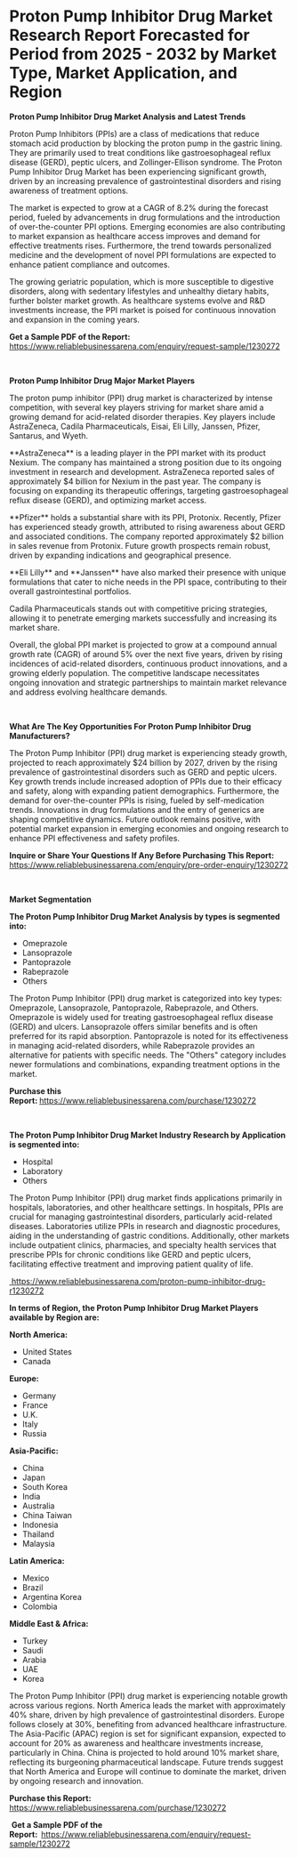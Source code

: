 <p><h1>Proton Pump Inhibitor Drug Market Research Report Forecasted for Period from 2025 -  2032 by Market Type, Market Application, and Region</h1></p><p><strong>Proton Pump Inhibitor Drug Market Analysis and Latest Trends</strong></p>
<p><p>Proton Pump Inhibitors (PPIs) are a class of medications that reduce stomach acid production by blocking the proton pump in the gastric lining. They are primarily used to treat conditions like gastroesophageal reflux disease (GERD), peptic ulcers, and Zollinger-Ellison syndrome. The Proton Pump Inhibitor Drug Market has been experiencing significant growth, driven by an increasing prevalence of gastrointestinal disorders and rising awareness of treatment options. </p><p>The market is expected to grow at a CAGR of 8.2% during the forecast period, fueled by advancements in drug formulations and the introduction of over-the-counter PPI options. Emerging economies are also contributing to market expansion as healthcare access improves and demand for effective treatments rises. Furthermore, the trend towards personalized medicine and the development of novel PPI formulations are expected to enhance patient compliance and outcomes. </p><p>The growing geriatric population, which is more susceptible to digestive disorders, along with sedentary lifestyles and unhealthy dietary habits, further bolster market growth. As healthcare systems evolve and R&D investments increase, the PPI market is poised for continuous innovation and expansion in the coming years.</p></p>
<p><strong>Get a Sample PDF of the Report:&nbsp;</strong> <a href="https://www.reliablebusinessarena.com/enquiry/request-sample/1230272?utm_campaign=3276&utm_medium=2&utm_source=Github&utm_content=ia&utm_term=19042025&utm_id=proton-pump-inhibitor-drug">https://www.reliablebusinessarena.com/enquiry/request-sample/1230272</a></p>
<p>&nbsp;</p>
<p><strong>Proton Pump Inhibitor Drug Major Market Players</strong></p>
<p><p>The proton pump inhibitor (PPI) drug market is characterized by intense competition, with several key players striving for market share amid a growing demand for acid-related disorder therapies. Key players include AstraZeneca, Cadila Pharmaceuticals, Eisai, Eli Lilly, Janssen, Pfizer, Santarus, and Wyeth.</p><p>**AstraZeneca** is a leading player in the PPI market with its product Nexium. The company has maintained a strong position due to its ongoing investment in research and development. AstraZeneca reported sales of approximately $4 billion for Nexium in the past year. The company is focusing on expanding its therapeutic offerings, targeting gastroesophageal reflux disease (GERD), and optimizing market access.</p><p>**Pfizer** holds a substantial share with its PPI, Protonix. Recently, Pfizer has experienced steady growth, attributed to rising awareness about GERD and associated conditions. The company reported approximately $2 billion in sales revenue from Protonix. Future growth prospects remain robust, driven by expanding indications and geographical presence.</p><p>**Eli Lilly** and **Janssen** have also marked their presence with unique formulations that cater to niche needs in the PPI space, contributing to their overall gastrointestinal portfolios. </p><p>Cadila Pharmaceuticals stands out with competitive pricing strategies, allowing it to penetrate emerging markets successfully and increasing its market share.</p><p>Overall, the global PPI market is projected to grow at a compound annual growth rate (CAGR) of around 5% over the next five years, driven by rising incidences of acid-related disorders, continuous product innovations, and a growing elderly population. The competitive landscape necessitates ongoing innovation and strategic partnerships to maintain market relevance and address evolving healthcare demands.</p></p>
<p>&nbsp;</p>
<p><strong>What Are The Key Opportunities For Proton Pump Inhibitor Drug Manufacturers?</strong></p>
<p><p>The Proton Pump Inhibitor (PPI) drug market is experiencing steady growth, projected to reach approximately $24 billion by 2027, driven by the rising prevalence of gastrointestinal disorders such as GERD and peptic ulcers. Key growth trends include increased adoption of PPIs due to their efficacy and safety, along with expanding patient demographics. Furthermore, the demand for over-the-counter PPIs is rising, fueled by self-medication trends. Innovations in drug formulations and the entry of generics are shaping competitive dynamics. Future outlook remains positive, with potential market expansion in emerging economies and ongoing research to enhance PPI effectiveness and safety profiles.</p></p>
<p><strong>Inquire or Share Your Questions If Any Before Purchasing This Report:</strong> <a href="https://www.reliablebusinessarena.com/enquiry/pre-order-enquiry/1230272?utm_campaign=3276&utm_medium=2&utm_source=Github&utm_content=ia&utm_term=19042025&utm_id=proton-pump-inhibitor-drug">https://www.reliablebusinessarena.com/enquiry/pre-order-enquiry/1230272</a></p>
<p>&nbsp;</p>
<p><strong>Market Segmentation</strong></p>
<p><strong>The Proton Pump Inhibitor Drug Market Analysis by types is segmented into:</strong></p>
<p><ul><li>Omeprazole</li><li>Lansoprazole</li><li>Pantoprazole</li><li>Rabeprazole</li><li>Others</li></ul></p>
<p><p>The Proton Pump Inhibitor (PPI) drug market is categorized into key types: Omeprazole, Lansoprazole, Pantoprazole, Rabeprazole, and Others. Omeprazole is widely used for treating gastroesophageal reflux disease (GERD) and ulcers. Lansoprazole offers similar benefits and is often preferred for its rapid absorption. Pantoprazole is noted for its effectiveness in managing acid-related disorders, while Rabeprazole provides an alternative for patients with specific needs. The "Others" category includes newer formulations and combinations, expanding treatment options in the market.</p></p>
<p><strong>Purchase this Report:&nbsp;</strong><a href="https://www.reliablebusinessarena.com/purchase/1230272?utm_campaign=3276&utm_medium=2&utm_source=Github&utm_content=ia&utm_term=19042025&utm_id=proton-pump-inhibitor-drug">https://www.reliablebusinessarena.com/purchase/1230272</a></p>
<p>&nbsp;</p>
<p><strong>The Proton Pump Inhibitor Drug Market Industry Research by Application is segmented into:</strong></p>
<p><ul><li>Hospital</li><li>Laboratory</li><li>Others</li></ul></p>
<p><p>The Proton Pump Inhibitor (PPI) drug market finds applications primarily in hospitals, laboratories, and other healthcare settings. In hospitals, PPIs are crucial for managing gastrointestinal disorders, particularly acid-related diseases. Laboratories utilize PPIs in research and diagnostic procedures, aiding in the understanding of gastric conditions. Additionally, other markets include outpatient clinics, pharmacies, and specialty health services that prescribe PPIs for chronic conditions like GERD and peptic ulcers, facilitating effective treatment and improving patient quality of life.</p></p>
<p><a href="https://www.reliablebusinessarena.com/proton-pump-inhibitor-drug-r1230272?utm_campaign=3276&utm_medium=2&utm_source=Github&utm_content=ia&utm_term=19042025&utm_id=proton-pump-inhibitor-drug">&nbsp;https://www.reliablebusinessarena.com/proton-pump-inhibitor-drug-r1230272</a></p>
<p><strong>In terms of Region, the Proton Pump Inhibitor Drug Market Players available by Region are:</strong></p>
<p>
    <p> <strong> North America: </strong>
        <ul>
            <li>United States</li>
            <li>Canada</li>
        </ul>
        </p> 
    <p> <strong> Europe: </strong>
        <ul>
            <li>Germany</li>
            <li>France</li>
            <li>U.K.</li>
            <li>Italy</li>
            <li>Russia</li>
        </ul>
        </p> 
    <p> <strong> Asia-Pacific: </strong>
        <ul>
            <li>China</li>
            <li>Japan</li>
            <li>South Korea</li>
            <li>India</li>
            <li>Australia</li>
            <li>China Taiwan</li>
            <li>Indonesia</li>
            <li>Thailand</li>
            <li>Malaysia</li>
        </ul>
        </p> 
    <p> <strong> Latin America: </strong>
        <ul>
            <li>Mexico</li>
            <li>Brazil</li>
            <li>Argentina Korea</li>
            <li>Colombia</li>
        </ul>
        </p> 
    <p> <strong> Middle East & Africa: </strong>
        <ul>
            <li>Turkey</li>
            <li>Saudi</li>
            <li>Arabia</li>
            <li>UAE</li>
            <li>Korea</li>
        </ul>
    </p>
    </p>
<p><p>The Proton Pump Inhibitor (PPI) drug market is experiencing notable growth across various regions. North America leads the market with approximately 40% share, driven by high prevalence of gastrointestinal disorders. Europe follows closely at 30%, benefiting from advanced healthcare infrastructure. The Asia-Pacific (APAC) region is set for significant expansion, expected to account for 20% as awareness and healthcare investments increase, particularly in China. China is projected to hold around 10% market share, reflecting its burgeoning pharmaceutical landscape. Future trends suggest that North America and Europe will continue to dominate the market, driven by ongoing research and innovation.</p></p>
<p><strong>Purchase this Report: </strong><a href="https://www.reliablebusinessarena.com/purchase/1230272?utm_campaign=3276&utm_medium=2&utm_source=Github&utm_content=ia&utm_term=19042025&utm_id=proton-pump-inhibitor-drug">https://www.reliablebusinessarena.com/purchase/1230272</a></p>
<p>&nbsp;<strong>Get a Sample PDF of the Report:&nbsp;&nbsp;</strong><a href="https://www.reliablebusinessarena.com/enquiry/request-sample/1230272?utm_campaign=3276&utm_medium=2&utm_source=Github&utm_content=ia&utm_term=19042025&utm_id=proton-pump-inhibitor-drug">https://www.reliablebusinessarena.com/enquiry/request-sample/1230272</a></p>
<p><strong></strong></p>
<p><p></p><p></p><p></p></p>
